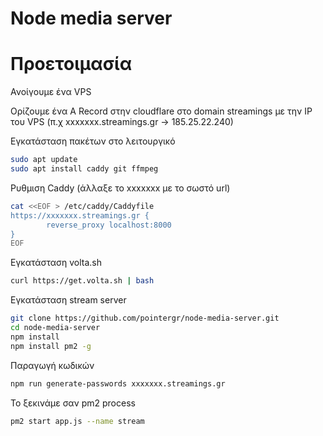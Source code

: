 # Node media server

# Προετοιμασία
Ανοίγουμε ένα VPS

Ορίζουμε ένα A Record στην cloudflare στο domain streamings με την IP του VPS (π.χ xxxxxxx.streamings.gr -> 185.25.22.240)

Εγκατάσταση πακέτων στο λειτουργικό
```bash
sudo apt update
sudo apt install caddy git ffmpeg
```

Ρυθμιση Caddy (άλλαξε το xxxxxxx με το σωστό url)
```bash
cat <<EOF > /etc/caddy/Caddyfile
https://xxxxxxx.streamings.gr {
        reverse_proxy localhost:8000
}
EOF
```

Εγκατάσταση volta.sh
```bash
curl https://get.volta.sh | bash
```

Εγκατάσταση stream server
```bash
git clone https://github.com/pointergr/node-media-server.git
cd node-media-server
npm install
npm install pm2 -g
```

Παραγωγή κωδικών
```bash
npm run generate-passwords xxxxxxx.streamings.gr
```

Το ξεκινάμε σαν pm2 process
```bash
pm2 start app.js --name stream
```

